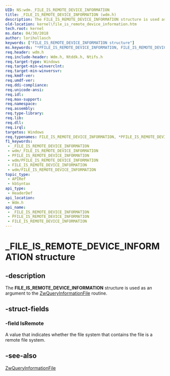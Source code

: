 ```yaml
---
UID: NS:wdm._FILE_IS_REMOTE_DEVICE_INFORMATION
title: _FILE_IS_REMOTE_DEVICE_INFORMATION (wdm.h)
description: The FILE_IS_REMOTE_DEVICE_INFORMATION structure is used as an argument to the ZwQueryInformationFile routine.
old-location: kernel\file_is_remote_device_information.htm
tech.root: kernel
ms.date: 04/30/2018
author: lorihollasch
keywords: ["FILE_IS_REMOTE_DEVICE_INFORMATION structure"]
ms.keywords: "*PFILE_IS_REMOTE_DEVICE_INFORMATION, FILE_IS_REMOTE_DEVICE_INFORMATION, FILE_IS_REMOTE_DEVICE_INFORMATION structure [Kernel-Mode Driver Architecture], PFILE_IS_REMOTE_DEVICE_INFORMATION, PFILE_IS_REMOTE_DEVICE_INFORMATION structure pointer [Kernel-Mode Driver Architecture], _FILE_IS_REMOTE_DEVICE_INFORMATION, kernel.file_is_remote_device_information, wdm/FILE_IS_REMOTE_DEVICE_INFORMATION, wdm/PFILE_IS_REMOTE_DEVICE_INFORMATION"
req.header: wdm.h
req.include-header: Wdm.h, Ntddk.h, Ntifs.h
req.target-type: Windows
req.target-min-winverclnt: 
req.target-min-winversvr: 
req.kmdf-ver: 
req.umdf-ver: 
req.ddi-compliance: 
req.unicode-ansi: 
req.idl: 
req.max-support: 
req.namespace: 
req.assembly: 
req.type-library: 
req.lib: 
req.dll: 
req.irql: 
targetos: Windows
req.typenames: FILE_IS_REMOTE_DEVICE_INFORMATION, *PFILE_IS_REMOTE_DEVICE_INFORMATION
f1_keywords:
 - _FILE_IS_REMOTE_DEVICE_INFORMATION
 - wdm/_FILE_IS_REMOTE_DEVICE_INFORMATION
 - PFILE_IS_REMOTE_DEVICE_INFORMATION
 - wdm/PFILE_IS_REMOTE_DEVICE_INFORMATION
 - FILE_IS_REMOTE_DEVICE_INFORMATION
 - wdm/FILE_IS_REMOTE_DEVICE_INFORMATION
topic_type:
 - APIRef
 - kbSyntax
api_type:
 - HeaderDef
api_location:
 - Wdm.h
api_name:
 - _FILE_IS_REMOTE_DEVICE_INFORMATION
 - PFILE_IS_REMOTE_DEVICE_INFORMATION
 - FILE_IS_REMOTE_DEVICE_INFORMATION
---
```


# _FILE_IS_REMOTE_DEVICE_INFORMATION structure


## -description

The <b>FILE_IS_REMOTE_DEVICE_INFORMATION</b> structure is used as an argument to the <a href="/windows-hardware/drivers/ddi/ntifs/nf-ntifs-ntqueryinformationfile">ZwQueryInformationFile</a> routine.

## -struct-fields

### -field IsRemote

A value that indicates whether the file system that contains the file is a remote file system.

## -see-also

<a href="/windows-hardware/drivers/ddi/ntifs/nf-ntifs-ntqueryinformationfile">ZwQueryInformationFile</a>


